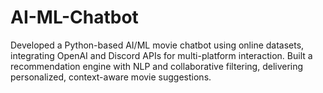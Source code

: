 # AI-ML-Chatbot
Developed a Python-based AI/ML movie chatbot using online datasets, integrating OpenAI and Discord APIs for multi-platform interaction. Built a recommendation engine with NLP and collaborative filtering, delivering personalized, context-aware movie suggestions.
